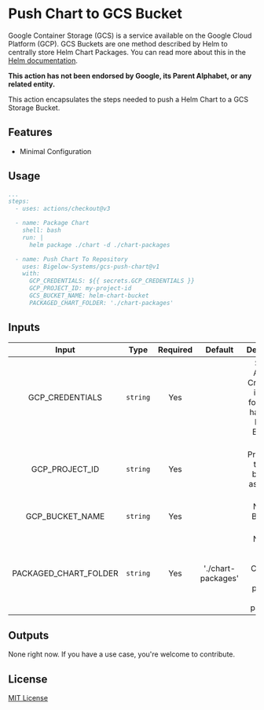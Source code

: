 # Push Chart to GCS Bucket

Google Container Storage (GCS) is a service available on the Google Cloud Platform (GCP). GCS Buckets are one method
described by Helm to centrally store Helm Chart Packages. You can read more about this in
the [Helm documentation](https://helm.sh/docs/topics/chart_repository/#google-cloud-storage).

**This action has not been endorsed by Google, its Parent Alphabet, or any related entity.**

This action encapsulates the steps needed to push a Helm Chart to a GCS Storage Bucket.

## Features

- Minimal Configuration

## Usage

```yaml
...
steps:
  - uses: actions/checkout@v3

  - name: Package Chart
    shell: bash
    run: |
      helm package ./chart -d ./chart-packages

  - name: Push Chart To Repository
    uses: Bigelow-Systems/gcs-push-chart@v1
    with:
      GCP_CREDENTIALS: ${{ secrets.GCP_CREDENTIALS }}
      GCP_PROJECT_ID: my-project-id
      GCS_BUCKET_NAME: helm-chart-bucket
      PACKAGED_CHART_FOLDER: './chart-packages'
```

## Inputs

|         Input         |   Type   | Required |      Default       |                               Description                                |
|:---------------------:|:--------:|:--------:|:------------------:|:------------------------------------------------------------------------:|
|    GCP_CREDENTIALS    | `string` |   Yes    |                    | Service Account Credentials in JSON format that have been Base64 Encoded |
|    GCP_PROJECT_ID     | `string` |   Yes    |                    |          ID of Project that the GCS bucket is associated with.           |
|    GCP_BUCKET_NAME    | `string` |   Yes    |                    |                          Name of Bucket in GCS                           |
| PACKAGED_CHART_FOLDER | `string` |   Yes    | './chart-packages' |        Name of Folder Where Chart has been prepared and packaged         |

## Outputs

None right now. If you have a use case, you're welcome to contribute.

## License
[MIT License](LICENSE)